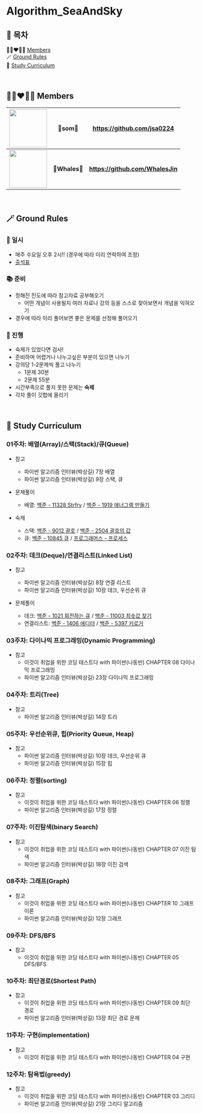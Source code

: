 # Algorithm_SeaAndSky


## 📖 목차
👩🏻‍❤️‍👩🏻 [Members](#Members) </br>
🪄 [Ground Rules](#Ground_Rules) </br>
👀 [Study Curriculum](#Study_Curriculum) </br>

</br>

## 👩🏻‍❤️‍👩🏻 Members<a id="Members"></a>
| <Img src = "https://github.com/WhalesJin/Algorithm_SeaAndSky/assets/124643545/465edd0c-8695-4d2c-b37e-0d1b1169c7dc" width="100"> | **💭som💭**  | **https://github.com/jsa0224** |
| -------- | -------- | -------- |
| <Img src = "https://github.com/WhalesJin/Algorithm_SeaAndSky/assets/124643545/0425bfd7-c090-4369-8690-714616c196c2" width="100"> | **🐬Whales🐬**  | **https://github.com/WhalesJin** |

</br>

## 🪄 Ground Rules<a id="Ground_Rules"></a>

### 📅 일시

- 매주 수요일 오후 2시!!
(경우에 따라 미리 연락하여 조정)
- [출석표](https://github.com/WhalesJin/Algorithm_SeaAndSky/wiki)

### 📚 준비

- 정해진 진도에 따라 참고자료 공부해오기
    - 어떤 개념이 사용될지 여러 자료나 강의 등을 스스로 찾아보면서 개념을 익혀오기
- 경우에 따라 미리 풀어보면 좋은 문제를 선정해 풀어오기

### 📝 진행

- 숙제가 있었다면 검사!
- 준비하며 어렵거나 나누고싶은 부분이 있으면 나누기
- 강의당 1-2문제씩 풀고 나누기
    - 1문제 30분
    - 2문제 55분
- 시간부족으로 풀지 못한 문제는 **숙제**
- 각자 풀이 깃헙에 올리기

</br>

## 👀 Study Curriculum<a id="Study_Curriculum"></a>

### 01주차: 배열(Array)/스택(Stack)/큐(Queue)

- 참고
    * 파이썬 알고리즘 인터뷰(박상길) 7장 배열
    * 파이썬 알고리즘 인터뷰(박상길) 9장 스택, 큐

- 문제풀이
    - 배열: [백준 - 11328 Strfry](https://www.acmicpc.net/problem/11328) /  [백준 - 1919 애너그램 만들기](https://www.acmicpc.net/problem/1919)

- 숙제
    - 스택: [백준 - 9012 괄호](https://www.acmicpc.net/problem/9012) / [백준 - 2504 괄호의 값](https://www.acmicpc.net/problem/2504)
    - 큐:  [백준 - 10845 큐](https://www.acmicpc.net/problem/10845) / [프로그래머스 - 프로세스](https://school.programmers.co.kr/learn/courses/30/lessons/42587)

### 02주차: 데크(Deque)/연결리스트(Linked List)

- 참고
    * 파이썬 알고리즘 인터뷰(박상길) 8장 연결 리스트
    * 파이썬 알고리즘 인터뷰(박상길) 10장 데크, 우선순위 큐

- 문제풀이
    - 데크: [백준 - 1021 회전하는 큐](https://www.acmicpc.net/problem/1021) /  [백준 - 11003 최솟값 찾기](https://www.acmicpc.net/problem/11003)
    - 연결리스트: [백준 - 1406 에디터](https://www.acmicpc.net/problem/1406) /  [백준 - 5397 키로거](https://www.acmicpc.net/problem/5397)

### 03주차: 다이나믹 프로그래밍(Dynamic Programming)

- 참고
    * 이것이 취업을 위한 코딩 테스트다 with 파이썬(나동빈) CHAPTER 08 다이나믹 프로그래밍
    * 파이썬 알고리즘 인터뷰(박상길) 23장 다이나믹 프로그래밍

### 04주차: 트리(Tree)

- 참고
    * 파이썬 알고리즘 인터뷰(박상길) 14장 트리

### 05주차: 우선순위큐, 힙(Priority Queue, Heap)

- 참고
    * 파이썬 알고리즘 인터뷰(박상길) 10장 데크, 우선순위 큐
    * 파이썬 알고리즘 인터뷰(박상길) 15장 힙

### 06주차: 정렬(sorting)

- 참고
    * 이것이 취업을 위한 코딩 테스트다 with 파이썬(나동빈) CHAPTER 06 정렬
    * 파이썬 알고리즘 인터뷰(박상길) 17장 정렬

### 07주차: 이진탐색(binary Search)

- 참고
    * 이것이 취업을 위한 코딩 테스트다 with 파이썬(나동빈) CHAPTER 07 이진 탐색
    * 파이썬 알고리즘 인터뷰(박상길) 18장 이진 검색

### 08주차: 그래프(Graph)

- 참고
    * 이것이 취업을 위한 코딩 테스트다 with 파이썬(나동빈) CHAPTER 10 그래프 이론
    * 파이썬 알고리즘 인터뷰(박상길) 12장 그래프

### 09주차: DFS/BFS

- 참고
    * 이것이 취업을 위한 코딩 테스트다 with 파이썬(나동빈) CHAPTER 05 DFS/BFS

### 10주차: 최단경로(Shortest Path)

- 참고
    * 이것이 취업을 위한 코딩 테스트다 with 파이썬(나동빈) CHAPTER 09 최단 경로
    * 파이썬 알고리즘 인터뷰(박상길) 13장 최단 경로 문제

### 11주차: 구현(implementation)

- 참고
    * 이것이 취업을 위한 코딩 테스트다 with 파이썬(나동빈) CHAPTER 04 구현

### 12주차: 탐욕법(greedy)

- 참고
    * 이것이 취업을 위한 코딩 테스트다 with 파이썬(나동빈) CHAPTER 03 그리디
    * 파이썬 알고리즘 인터뷰(박상길) 21장 그리디 알고리즘
